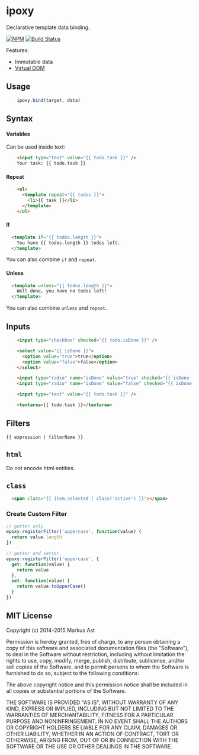 # ipoxy

Declarative template data binding.

[![NPM][npm]](https://npmjs.org/package/ipoxy)
[![Build Status][drone]](https://ci.rkusa.st/rkusa/ipoxy)

Features:

- Immutable data
- [Virtual DOM](https://github.com/Matt-Esch/virtual-dom)

## Usage

```js
    ipoxy.bind(target, data)
```

## Syntax

#### Variables

Can be used inside text:
```html
    <input type="text" value="{{ todo.task }}" />
    Your task: {{ todo.task }}
```

#### Repeat

```html
    <ul>
      <template repeat="{{ todos }}">
        <li>{{ task }}</li>
      </template>
    </ul>
```

#### If

```html
  <template if="{{ todos.length }}">
    You have {{ todos.length }} todos left.
  </template>
```

You can also combine `if` and `repeat`.

#### Unless

```html
  <template unless="{{ todos.length }}">
    Well done, you have no todos left!
  </template>
```

You can also combine `unless` and `repeat`.

## Inputs

```html
    <input type="checkbox" checked="{{ todo.isDone }}" />

    <select value="{{ isDone }}">
      <option value="true">true</option>
      <option value="false">false</option>
    </select>

    <input type="radio" name="isDone" value="true" checked="{{ isDone }}" /> True
    <input type="radio" name="isDone" value="false" checked="{{ isDone }}" /> False

    <input type="text" value="{{ todo.task }}" />

    <textarea>{{ todo.task }}</textarea>
```

## Filters

`{{ expression | filterName }}`

## `html`

Do not encode html entities.

## `class`

```html
  <span class="{{ item.selected | class('active') }}"></span>
```

### Create Custom Filter

```js
// getter only
epoxy.registerFilter('uppercase', function(value) {
  return value.length
})

// getter and setter
epoxy.registerFilter('uppercase', {
  get: function(value) {
    return value
  },
  set: function(value) {
    return value.toUpperCase()
  }
})
```

## MIT License

Copyright (c) 2014-2015 Markus Ast

Permission is hereby granted, free of charge, to any person obtaining a copy of this software and associated documentation files (the "Software"), to deal in the Software without restriction, including without limitation the rights to use, copy, modify, merge, publish, distribute, sublicense, and/or sell copies of the Software, and to permit persons to whom the Software is furnished to do so, subject to the following conditions:

The above copyright notice and this permission notice shall be included in all copies or substantial portions of the Software.

THE SOFTWARE IS PROVIDED "AS IS", WITHOUT WARRANTY OF ANY KIND, EXPRESS OR IMPLIED, INCLUDING BUT NOT LIMITED TO THE WARRANTIES OF MERCHANTABILITY, FITNESS FOR A PARTICULAR PURPOSE AND NONINFRINGEMENT. IN NO EVENT SHALL THE AUTHORS OR COPYRIGHT HOLDERS BE LIABLE FOR ANY CLAIM, DAMAGES OR OTHER LIABILITY, WHETHER IN AN ACTION OF CONTRACT, TORT OR OTHERWISE, ARISING FROM, OUT OF OR IN CONNECTION WITH THE SOFTWARE OR THE USE OR OTHER DEALINGS IN THE SOFTWARE.

[npm]: http://img.shields.io/npm/v/ipoxy.svg?style=flat-square
[drone]: http://ci.rkusa.st/api/badges/rkusa/ipoxy/status.svg?style=flat-square